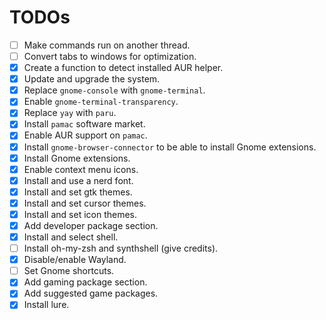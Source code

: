 # TODOs

- [ ] Make commands run on another thread.
- [ ] Convert tabs to windows for optimization.
- [X] Create a function to detect installed AUR helper.
- [X] Update and upgrade the system.
- [X] Replace `gnome-console` with `gnome-terminal`.
- [X] Enable `gnome-terminal-transparency`.
- [X] Replace `yay` with `paru`.
- [X] Install `pamac` software market.
- [X] Enable AUR support on `pamac`.
- [X] Install `gnome-browser-connector` to be able to install Gnome extensions.
- [X] Install Gnome extensions.
- [X] Enable context menu icons.
- [X] Install and use a nerd font.
- [X] Install and set gtk themes.
- [X] Install and set cursor themes.
- [X] Install and set icon themes.
- [X] Add developer package section.
- [X] Install and select shell.
- [ ] Install oh-my-zsh and synthshell (give credits).
- [X] Disable/enable Wayland.
- [ ] Set Gnome shortcuts.
- [X] Add gaming package section.
- [X] Add suggested game packages.
- [X] Install lure.
